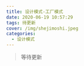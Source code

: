 ```yaml
---
title: 设计模式-工厂模式
date: 2020-06-19 10:57:29
tags: 待更新
cover: /img/shejimoshi.jpeg
categories:
  - 设计模式
---
```


> 等待更新